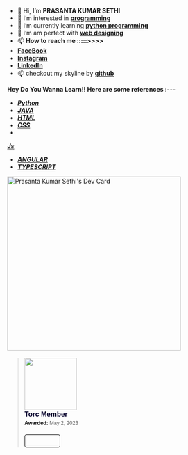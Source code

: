 - 👋 Hi, I’m **PRASANTA KUMAR SETHI**
- 👀 I’m interested in
**[programming](https://medium.com/easyread/the-one-programming-language-to-rule-them-all-989ccc024b1b)**
- 🌱 I’m currently learning **[python programming](http://educative.io/)**
- 💞️ I’m am perfect with **[web designing](https://www.commonlounge.com/)**
- 📫 **How to reach me :::::>>>>**
- **[FaceBook](https://www.facebook.com/prasantakumar.sethi.35)**
- **[Instagram](https://www.instagram.com/its_simply_prasanta/)**
- **[LinkedIn](https://www.linkedin.com/in/prasanta-kumar-sethi-748578181/)**
- 📫 checkout my skyline by **[github](https://skyline.github.com/prasantakumarsethi/2020)**

**Hey Do You Wanna Learn!! Here are some references :---**
- **[*Python*](http://educative.io/)**
- **[*JAVA*](https://docs.oracle.com/en/java/javase/17/books.html)**
- **[*HTML*](https://www.commonlounge.com/discussion/ebca08ff8cab4006a49727824533224b)**
- **[*CSS*](https://www.commonlounge.com/discussion/ebca08ff8cab4006a49727824533224b)**
-
**[*Js*](https://www.udemy.com/course/the-complete-javascript-course/?gclid=CjwKCAjw-e2EBhAhEiwAJI5jg_CeGGFVIlwvoRjlBT5pk14r7O72Bqgeg0bgupsdh7lK_STW43g1wxoC8sAQAvD_BwE&matchtype=e&utm_campaign=LongTail_la.EN_cc.INDIA&utm_content=deal4584&utm_medium=udemyads&utm_source=adwords&utm_term=_._ag_80573541753_._ad_387397682845_._kw_javascript+course_._de_c_._dm__._pl__._ti_kwd-301591468701_._li_1007799_._pd__._)**
- **[*ANGULAR*](https://angular.io/)**
- **[*TYPESCRIPT*](https://www.typescriptlang.org/)**
<!---
prasantakumarsethi/prasantakumarsethi is a ✨ special ✨ repository because its `README.md` (this file) appears on your GitHub profile.
You can click the Preview link to take a look at your changes.
--->
<div>
    <span> <a href="https://app.daily.dev/prasnatakumarsethi"><img
                src="https://api.daily.dev/devcards/87dc87aeffa74cb5a7fcafebf23a67ea.png?r=j4e" width="400"
                alt="Prasanta Kumar Sethi's Dev Card" /></a></span>
    <span><img src="https://media.licdn.com/dms/image/sync/C4D27AQGIH4888VbAZg/articleshare-shrink_1280_800/0/1683458094665?e=1684126800&amp;v=beta&amp;t=JFoNQDf-MwZKFSS5H6hIcfcN-Zfcgk3qarydXWbEhmI" loading="lazy" alt="" id="ember62" class="ivm-view-attr__img--centered  update-components-article__image evi-image lazy-image ember-view">
    <span>
</div>
    <div class="row">
  <div class="column">
   
  </div>
  <div class="column">
    <blockquote class="badgr-badge" style="font-family: Helvetica, Roboto, &quot;Segoe UI&quot;, Calibri, sans-serif;"><a
        href="https://api.badgr.io/public/assertions/-H54C5XOSiWc1J17b79-YA?identity__email=prasanta2001.official%40gmail.com"><img
            width="120px" height="120px" src="https://api.badgr.io/public/assertions/-H54C5XOSiWc1J17b79-YA/image"></a>
    <p class="badgr-badge-name"
        style="hyphens: auto; overflow-wrap: break-word; word-wrap: break-word; margin: 0; font-size: 16px; font-weight: 600; font-style: normal; font-stretch: normal; line-height: 1.25; letter-spacing: normal; text-align: left; color: #05012c;">
        Torc Member</p>
    <p class="badgr-badge-date"
        style="margin: 0; font-size: 12px; font-style: normal; font-stretch: normal; line-height: 1.67; letter-spacing: normal; text-align: left; color: #555555;">
        <strong
            style="font-size: 12px; font-weight: bold; font-style: normal; font-stretch: normal; line-height: 1.67; letter-spacing: normal; text-align: left; color: #000;">Awarded:
        </strong>May 2, 2023</p>
    <p style="margin: 16px 0; padding: 0;"><a class="badgr-badge-verify" target="_blank"
            href="https://badgecheck.io?url=https%3A%2F%2Fapi.badgr.io%2Fpublic%2Fassertions%2F-H54C5XOSiWc1J17b79-YA%3Fidentity__email%3Dprasanta2001.official%2540gmail.com&amp;identity__email=prasanta2001.official%40gmail.com"
            style="box-sizing: content-box; display: flex; align-items: center; justify-content: center; margin: 0; font-size:14px; font-weight: bold; width: 48px; height: 16px; border-radius: 4px; border: solid 1px black; text-decoration: none; padding: 6px 16px; margin: 16px 0; color: black;"></a>
        </p< /blockquote>
</div>
